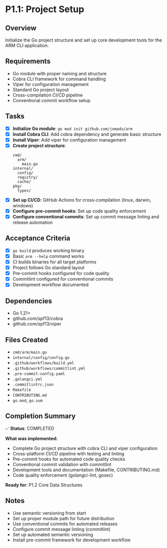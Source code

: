 # P1.1: Project Setup

## Overview
Initialize the Go project structure and set up core development tools for the ARM CLI application.

## Requirements
- Go module with proper naming and structure
- Cobra CLI framework for command handling
- Viper for configuration management
- Standard Go project layout
- Cross-compilation CI/CD pipeline
- Conventional commit workflow setup

## Tasks
- [x] **Initialize Go module**: `go mod init github.com/jomadu/arm`
- [x] **Install Cobra CLI**: Add cobra dependency and generate basic structure
- [x] **Install Viper**: Add viper for configuration management
- [x] **Create project structure**:
  ```
  cmd/
    arm/
      main.go
  internal/
    config/
    registry/
    cache/
  pkg/
    types/
  ```
- [x] **Set up CI/CD**: GitHub Actions for cross-compilation (linux, darwin, windows)
- [x] **Configure pre-commit hooks**: Set up code quality enforcement
- [x] **Configure conventional commits**: Set up commit message linting and release automation

## Acceptance Criteria
- [x] `go build` produces working binary
- [x] Basic `arm --help` command works
- [x] CI builds binaries for all target platforms
- [x] Project follows Go standard layout
- [x] Pre-commit hooks configured for code quality
- [x] Commitlint configured for conventional commits
- [x] Development workflow documented

## Dependencies
- Go 1.21+
- github.com/spf13/cobra
- github.com/spf13/viper

## Files Created
- `cmd/arm/main.go`
- `internal/config/config.go`
- `.github/workflows/build.yml`
- `.github/workflows/commitlint.yml`
- `.pre-commit-config.yaml`
- `.golangci.yml`
- `.commitlintrc.json`
- `Makefile`
- `CONTRIBUTING.md`
- `go.mod`, `go.sum`

## Completion Summary
✅ **Status**: COMPLETED

**What was implemented:**
- Complete Go project structure with cobra CLI and viper configuration
- Cross-platform CI/CD pipeline with testing and linting
- Pre-commit hooks for automated code quality checks
- Conventional commit validation with commitlint
- Development tools and documentation (Makefile, CONTRIBUTING.md)
- Code quality enforcement (golangci-lint, gosec)

**Ready for**: P1.2 Core Data Structures

## Notes
- Use semantic versioning from start
- Set up proper module path for future distribution
- Use conventional commits for automated releases
- Configure commit message linting (commitlint)
- Set up automated semantic versioning
- Install pre-commit framework for development workflow